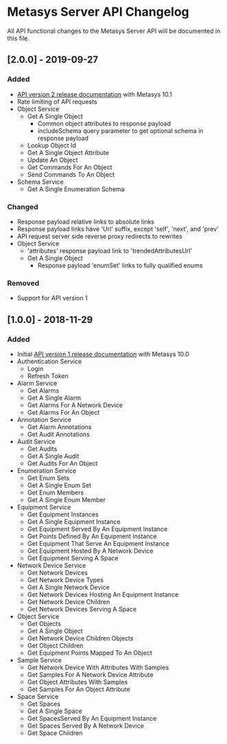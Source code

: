 # Metasys Server API Changelog

All API functional changes to the Metasys Server API will be documented in this file.

## [2.0.0] - 2019-09-27

### Added

- [API version 2 release documentation](https://metasys-server.github.io/api-landing/api/v2/#) with Metasys 10.1
- Rate limiting of API requests
- Object Service
  - Get A Single Object
    - Common object attributes to response payload
    - includeSchema query parameter to get optional schema in response payload
  - Lookup Object Id
  - Get A Single Object Attribute
  - Update An Object
  - Get Commands For An Object
  - Send Commands To An Object
- Schema Service
  - Get A Single Enumeration Schema

### Changed

- Response payload relative links to absolute links
- Response payload links have 'Url' suffix, except 'self', 'next', and 'prev'
- API request server side reverse proxy redirects to rewrites
- Object Service
  - 'attributes' response payload link to 'trendedAttributesUrl'
  - Get A Single Object
    - Response payload 'enumSet' links to fully qualified enums

### Removed

- Support for API version 1

## [1.0.0] - 2018-11-29

### Added

- Initial [API version 1 release documentation](https://metasys-server.github.io/api-landing/api/v1/#) with Metasys 10.0
- Authentication Service
  - Login
  - Refresh Token
- Alarm Service
  - Get Alarms
  - Get A Single Alarm
  - Get Alarms For A Network Device
  - Get Alarms For An Object
- Annotation Service
  - Get Alarm Annotations
  - Get Audit Annotations
- Audit Service
  - Get Audits
  - Get A Single Audit
  - Get Audits For An Object
- Enumeration Service
  - Get Enum Sets
  - Get A Single Enum Set
  - Get Enum Members
  - Get A Single Enum Member
- Equipment Service
  - Get Equipment Instances
  - Get A Single Equipment Instance
  - Get Equipment Served By An Equipment Instance
  - Get Points Defined By An Equipment Instance
  - Get Equipment That Serve An Equipment Instance
  - Get Equipment Hosted By A Network Device
  - Get Equipment Serving A Space
- Network Device Service
  - Get Network Devices
  - Get Network Device Types
  - Get A Single Network Device
  - Get Network Devices Hosting An Equipment Instance
  - Get Network Device Children
  - Get Network Devices Serving A Space
- Object Service
  - Get Objects
  - Get A Single Object
  - Get Network Device Children Objects
  - Get Object Children
  - Get Equipment Points Mapped To An Object
- Sample Service
  - Get Network Device With Attributes With Samples
  - Get Samples For A Network Device Attribute
  - Get Object Attributes With Samples
  - Get Samples For An Object Attribute
- Space Service
  - Get Spaces
  - Get A Single Space
  - Get SpacesServed By An Equipment Instance
  - Get Spaces Served By A Network Device
  - Get Space Children
